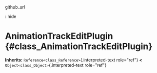 github\_url

:   hide

AnimationTrackEditPlugin {#class_AnimationTrackEditPlugin}
========================

**Inherits:** `Reference<class_Reference>`{.interpreted-text role="ref"}
**\<** `Object<class_Object>`{.interpreted-text role="ref"}
